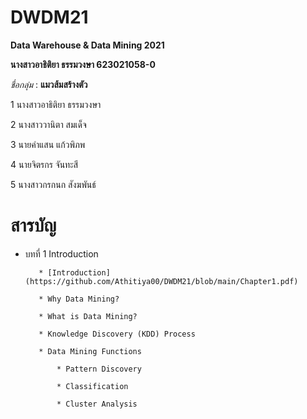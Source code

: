 # DWDM21
**Data Warehouse &amp; Data Mining 2021**

**นางสาวอาธิติยา ธรรมวงษา 623021058-0**

_ชื่อกลุ่ม_ : **แมวส้มสร้างตัว**

1 นางสาวอาธิติยา ธรรมวงษา

2 นางสาววานิตา สมเด็จ 

3 นายคำแสน แก้วพิภพ

4 นายจิตรกร จันทะสี

5 นางสาวกรกนก สังฆพันธ์

# สารบัญ

* บทที่ 1 Introduction

         * [Introduction](https://github.com/Athitiya00/DWDM21/blob/main/Chapter1.pdf)
         
         * Why Data Mining?
		     
         * What is Data Mining?
		     
         * Knowledge Discovery (KDD) Process
	 	     
         * Data Mining Functions
			       
             * Pattern Discovery
			       
             * Classification
			       
             * Cluster Analysis
